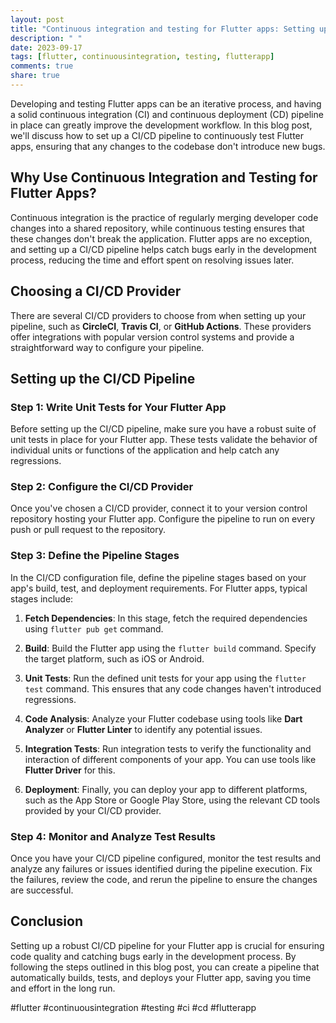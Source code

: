 ```yaml
---
layout: post
title: "Continuous integration and testing for Flutter apps: Setting up a CI/CD pipeline to continuously test Flutter apps"
description: " "
date: 2023-09-17
tags: [flutter, continuousintegration, testing, flutterapp]
comments: true
share: true
---
```


Developing and testing Flutter apps can be an iterative process, and having a solid continuous integration (CI) and continuous deployment (CD) pipeline in place can greatly improve the development workflow. In this blog post, we'll discuss how to set up a CI/CD pipeline to continuously test Flutter apps, ensuring that any changes to the codebase don't introduce new bugs.

## Why Use Continuous Integration and Testing for Flutter Apps?

Continuous integration is the practice of regularly merging developer code changes into a shared repository, while continuous testing ensures that these changes don't break the application. Flutter apps are no exception, and setting up a CI/CD pipeline helps catch bugs early in the development process, reducing the time and effort spent on resolving issues later.

## Choosing a CI/CD Provider

There are several CI/CD providers to choose from when setting up your pipeline, such as **CircleCI**, **Travis CI**, or **GitHub Actions**. These providers offer integrations with popular version control systems and provide a straightforward way to configure your pipeline.

## Setting up the CI/CD Pipeline

### Step 1: Write Unit Tests for Your Flutter App

Before setting up the CI/CD pipeline, make sure you have a robust suite of unit tests in place for your Flutter app. These tests validate the behavior of individual units or functions of the application and help catch any regressions.

### Step 2: Configure the CI/CD Provider

Once you've chosen a CI/CD provider, connect it to your version control repository hosting your Flutter app. Configure the pipeline to run on every push or pull request to the repository.

### Step 3: Define the Pipeline Stages

In the CI/CD configuration file, define the pipeline stages based on your app's build, test, and deployment requirements. For Flutter apps, typical stages include:

1. **Fetch Dependencies**: In this stage, fetch the required dependencies using `flutter pub get` command.

2. **Build**: Build the Flutter app using the `flutter build` command. Specify the target platform, such as iOS or Android.

3. **Unit Tests**: Run the defined unit tests for your app using the `flutter test` command. This ensures that any code changes haven't introduced regressions.

4. **Code Analysis**: Analyze your Flutter codebase using tools like **Dart Analyzer** or **Flutter Linter** to identify any potential issues.

5. **Integration Tests**: Run integration tests to verify the functionality and interaction of different components of your app. You can use tools like **Flutter Driver** for this.

6. **Deployment**: Finally, you can deploy your app to different platforms, such as the App Store or Google Play Store, using the relevant CD tools provided by your CI/CD provider.

### Step 4: Monitor and Analyze Test Results

Once you have your CI/CD pipeline configured, monitor the test results and analyze any failures or issues identified during the pipeline execution. Fix the failures, review the code, and rerun the pipeline to ensure the changes are successful.

## Conclusion

Setting up a robust CI/CD pipeline for your Flutter app is crucial for ensuring code quality and catching bugs early in the development process. By following the steps outlined in this blog post, you can create a pipeline that automatically builds, tests, and deploys your Flutter app, saving you time and effort in the long run.

#flutter #continuousintegration #testing #ci #cd #flutterapp